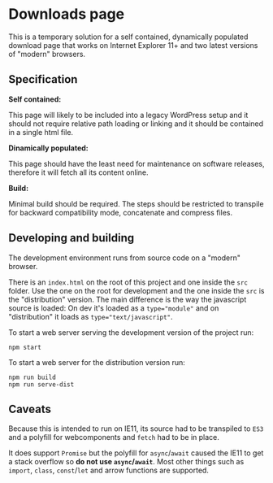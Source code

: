 # Downloads page

This is a temporary solution for a self contained, dynamically populated download page that works on Internet Explorer 11+ and two latest versions of "modern" browsers.

## Specification

**Self contained:**

This page will likely to be included into a legacy WordPress setup and it should not require relative path loading or linking and it should be contained in a single html file.

**Dinamically populated:**

This page should have the least need for maintenance on software releases, therefore it will fetch all its content online.

**Build:**

Minimal build should be required. The steps should be restricted to transpile for backward compatibility mode, concatenate and compress files.

## Developing and building

The development environment runs from source code on a "modern" browser.

There is an `index.html` on the root of this project and one inside the `src` folder. Use the one on the root for development and the one inside the `src` is the "distribution" version. The main difference is the way the javascript source is loaded: On dev it's loaded as a `type="module"` and on "distribution" it loads as `type="text/javascript"`.

To start a web server serving the development version of the project run:

```
npm start
```

To start a web server for the distribution version run:

```
npm run build
npm run serve-dist
```

## Caveats

Because this is intended to run on IE11, its source had to be transpiled to `ES3` and a polyfill for webcomponents and `fetch` had to be in place.

It does support `Promise` but the polyfill for `async`/`await` caused the IE11 to get a stack overflow so **do not use `async`/`await`**. Most other things such as `import`, `class`, `const`/`let` and arrow functions are supported.
